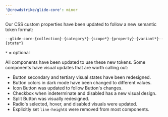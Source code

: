 ```yaml
---
'@crowdstrike/glide-core': minor
---
```


Our CSS custom properties have been updated to follow a new semantic token format:

```
--glide-core-{collection}-{category*}-{scope*}-{property}-{variant*}--{state*}
```

`*` = optional

All components have been updated to use these new tokens. Some components have visual updates that are worth calling out:

- Button secondary and tertiary visual states have been redesigned.
- Button colors in dark mode have been changed to different values.
- Icon Button was updated to follow Button's changes.
- Checkbox when indeterminate and disabled has a new visual design.
- Split Button was visually redesigned.
- Radio's selected, hover, and disabled visuals were updated.
- Explicitly set `line-height`s were removed from most components.
